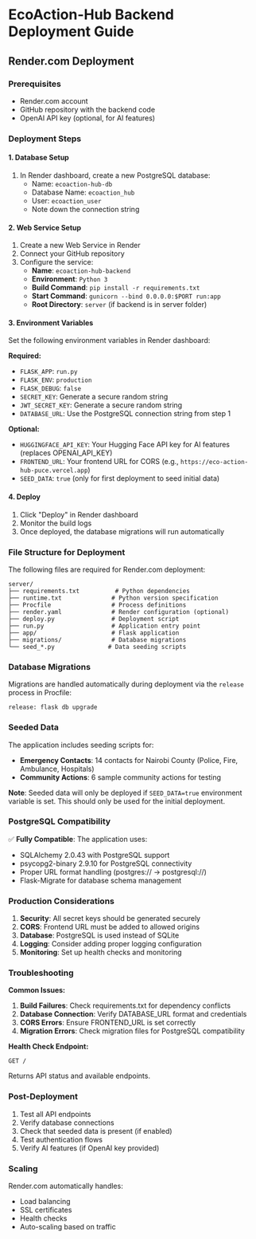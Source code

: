 # EcoAction-Hub Backend Deployment Guide

## Render.com Deployment

### Prerequisites
- Render.com account
- GitHub repository with the backend code
- OpenAI API key (optional, for AI features)

### Deployment Steps

#### 1. Database Setup
1. In Render dashboard, create a new PostgreSQL database:
   - Name: `ecoaction-hub-db`
   - Database Name: `ecoaction_hub`
   - User: `ecoaction_user`
   - Note down the connection string

#### 2. Web Service Setup
1. Create a new Web Service in Render
2. Connect your GitHub repository
3. Configure the service:
   - **Name**: `ecoaction-hub-backend`
   - **Environment**: `Python 3`
   - **Build Command**: `pip install -r requirements.txt`
   - **Start Command**: `gunicorn --bind 0.0.0.0:$PORT run:app`
   - **Root Directory**: `server` (if backend is in server folder)

#### 3. Environment Variables
Set the following environment variables in Render dashboard:

**Required:**
- `FLASK_APP`: `run.py`
- `FLASK_ENV`: `production`
- `FLASK_DEBUG`: `false`
- `SECRET_KEY`: Generate a secure random string
- `JWT_SECRET_KEY`: Generate a secure random string
- `DATABASE_URL`: Use the PostgreSQL connection string from step 1

**Optional:**
- `HUGGINGFACE_API_KEY`: Your Hugging Face API key for AI features (replaces OPENAI_API_KEY)
- `FRONTEND_URL`: Your frontend URL for CORS (e.g., `https://eco-action-hub-puce.vercel.app`)
- `SEED_DATA`: `true` (only for first deployment to seed initial data)

#### 4. Deploy
1. Click "Deploy" in Render dashboard
2. Monitor the build logs
3. Once deployed, the database migrations will run automatically

### File Structure for Deployment

The following files are required for Render.com deployment:

```
server/
├── requirements.txt          # Python dependencies
├── runtime.txt              # Python version specification
├── Procfile                 # Process definitions
├── render.yaml              # Render configuration (optional)
├── deploy.py                # Deployment script
├── run.py                   # Application entry point
├── app/                     # Flask application
├── migrations/              # Database migrations
└── seed_*.py               # Data seeding scripts
```

### Database Migrations

Migrations are handled automatically during deployment via the `release` process in Procfile:
```
release: flask db upgrade
```

### Seeded Data

The application includes seeding scripts for:
- **Emergency Contacts**: 14 contacts for Nairobi County (Police, Fire, Ambulance, Hospitals)
- **Community Actions**: 6 sample community actions for testing

**Note**: Seeded data will only be deployed if `SEED_DATA=true` environment variable is set. This should only be used for the initial deployment.

### PostgreSQL Compatibility

✅ **Fully Compatible**: The application uses:
- SQLAlchemy 2.0.43 with PostgreSQL support
- psycopg2-binary 2.9.10 for PostgreSQL connectivity
- Proper URL format handling (postgres:// → postgresql://)
- Flask-Migrate for database schema management

### Production Considerations

1. **Security**: All secret keys should be generated securely
2. **CORS**: Frontend URL must be added to allowed origins
3. **Database**: PostgreSQL is used instead of SQLite
4. **Logging**: Consider adding proper logging configuration
5. **Monitoring**: Set up health checks and monitoring

### Troubleshooting

**Common Issues:**
1. **Build Failures**: Check requirements.txt for dependency conflicts
2. **Database Connection**: Verify DATABASE_URL format and credentials
3. **CORS Errors**: Ensure FRONTEND_URL is set correctly
4. **Migration Errors**: Check migration files for PostgreSQL compatibility

**Health Check Endpoint:**
```
GET /
```
Returns API status and available endpoints.

### Post-Deployment

1. Test all API endpoints
2. Verify database connections
3. Check that seeded data is present (if enabled)
4. Test authentication flows
5. Verify AI features (if OpenAI key provided)

### Scaling

Render.com automatically handles:
- Load balancing
- SSL certificates
- Health checks
- Auto-scaling based on traffic
